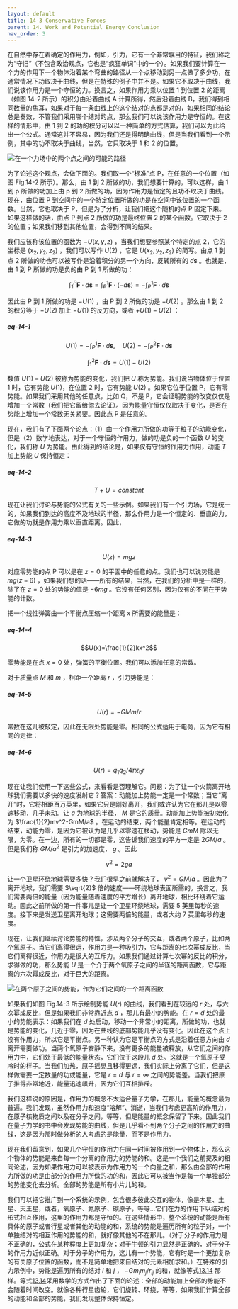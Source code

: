 ```yaml
---
layout: default
title: 14-3 Conservative Forces
parent: 14. Work and Potential Energy Conclusion
nav_order: 3
---
```

在自然中存在着确定的作用力，例如，引力，它有一个非常瞩目的特征，我们称之为“守旧”（不包含政治观点，它也是“疯狂单词”中的一个）。如果我们要计算在一个力的作用下一个物体沿着某个弯曲的路径从一个点移动到另一点做了多少功，在通常情况下功取决于曲线，但是在特殊的例子中并不是。如果它不取决于曲线，我们说该作用力是一个守恒的力。换言之，如果作用力乘以位置 1 到位置 2 的距离（如图 14-2 所示）的积分由沿着曲线 A 计算所得，然后沿着曲线 B，我们得到相同数量的焦耳，如果对于每一条曲线上的这个结对的点都是对的，如果相同的结论总是奏效，不管我们采用哪个结对的点，那么我们可以说该作用力是守恒的。在这样的情形中，由 1 到 2 的功的积分可以以一种简单的方式估算，我们可以为此给出一个公式。通常这并不容易，因为我们还是得明确曲线，但是当我们看到一个示例，其中的功不取决于曲线，当然，它只取决于 1 和 2 的位置。

![在一个力场中的两个点之间的可能的路径](/notes-of-feynman-lectures-on-physics/assets/volume-1/fig-14-2.png)

为了论述这个观点，会做下面的。我们取一个“标准”点 P，在任意的一个位置（如图 Fig.14-2 所示）。那么，由 1 到 2 所做的功，我们想要计算的，可以这样，由 1 到 p 所做的功加上由 p 到 2 所做的功，因为作用力是恒定的且功不取决于曲线。现在，由位置 P 到空间中的一个特定位置所做的功是在空间中该位置的一个函数。当然，它也取决于 P，但是为了分析，让我们把这个随机的点 P 固定下来。如果这样做的话，由点 P 到点 2 所做的功是最终位置 2 的某个函数。它取决于 2 的位置；如果我们移到其他位置，会得到不同的结果。

我们应该称该位置的函数为 $-U(x, y, z)$ ，当我们想要参照某个特定的点 2，它的坐标是 $(x_2, y_2, z_2)$ ，我们可以写作 $U(2)$ ，它是 $U(x_2, y_2, z_2)$ 的简写。由点 1 到点 2 所做的功也可以被写作是沿着积分的另一个方向，反转所有的 $d\boldsymbol{s}$ 。也就是，由 1 到 P 所做的功是负的由 P 到 1 所做的功：

$$\int_1^P\boldsymbol{F}\cdot d\boldsymbol{s}=\int_P^1\boldsymbol{F}\cdot (-d\boldsymbol{s})=-\int_P^1\boldsymbol{F}\cdot d\boldsymbol{s}$$

因此由 P 到 1 所做的功是 $-U(1)$ ，由 P 到 2 所做的功是 $-U(2)$ 。那么由 1 到 2 的积分等于 $-U(2)$ 加上 $-U(1)$ 的反方向，或者 $+U(1)-U(2)$ ：

##### eq-14-1

$$U(1)=-\int_P^1\boldsymbol{F}\cdot d\boldsymbol{s},\quad U(2)=-\int_P^2\boldsymbol{F}\cdot d\boldsymbol{s}$$

$$\int_1^2\boldsymbol{F}\cdot d\boldsymbol{s}=U(1)-U(2)$$

数值 $U(1)-U(2)$ 被称为势能的变化，我们把 $U$ 称为势能。我们说当物体位于位置 1 时，它有势能 $U(1)$，在位置 2 时，它有势能 $U(2)$ 。如果它位于位置 P，它有零势能。如果我们采用其他的任意点，比如 Q，不是 P，它会证明势能的改变仅仅是增加一个常数（我们把它留给你去论证）。因为能量守恒仅仅取决于变化，是否在势能上增加一个常数无关紧要。因此点 P 是任意的。

现在，我们有了下面两个论点：（1）由一个作用力所做的功等于粒子的动能变化，但是（2）数学地表达，对于一个守恒的作用力，做的功是负的一个函数 $U$ 的变化，我们称 $U$ 为势能。由此得到的结论是，如果仅有守恒的作用力作用，动能 $T$ 加上势能 $U$ 保持恒定：

##### eq-14-2

$$T+U=constant$$

现在让我们讨论与势能的公式有关的一些示例。如果我们有一个引力场，它是统一的，如果我们到达的高度不及地球的半径，那么作用力是一个恒定的、垂直的力，它做的功就是作用力乘以垂直距离。因此，

##### eq-14-3

$$U(z)=mgz$$

对应零势能的点 P 可以是在 $z=0$ 的平面中的任意的点。我们也可以说势能是 $mg(z-6)$ ，如果我们想的话——所有的结果，当然，在我们的分析中是一样的，除了在 $z=0$ 处的势能的值是 $-6mg$ 。它没有任何区别，因为仅有的不同在于势能的计数。

把一个线性弹簧由一个平衡点压缩一个距离 $x$ 所需要的能量是：

##### eq-14-4

$$U(x)=\frac{1}{2}kx^2$$

零势能是在点 $x=0$ 处，弹簧的平衡位置。我们可以添加任意的常数。

对于质量点 $M$ 和 $m$ ，相距一个距离 $r$ ，引力势能是：

##### eq-14-5

$$U(r)=-GMm/r$$

常数在这儿被敲定，因此在无限处势能是零。相同的公式适用于电荷，因为它有相同的定律：

##### eq-14-6

$$U(r)=q_1q_2/4\pi\epsilon_0r$$

现在让我们使用一下这些公式，来看看是否理解它。问题：为了让一个火箭离开地球我们需要以多快的速度发射它？答案：动能加上势能一定是一个常数；当它“离开”时，它将相距百万英里，如果它只是刚好离开，我们或许认为它在那儿是以零速移动，几乎未动。让 $a$ 为地球的半径， $M$ 是它的质量。动能加上势能被初始化为 $\frac{1}{2}mv^2-GmM/a$ 。在运动的结束，两个能量肯定相等。在运动的结束，动能为零，是因为它被认为是几乎以零速在移动，势能是 $GmM$ 除以无限，为零。在一边，所有的一切都是零，这告诉我们速度的平方一定是 $2GM/a$ 。但是我们称 $GM/a^2$ 是引力的加速度， $g$ 。因此

$$v^2=2ga$$

让一个卫星环绕地球需要多快？我们很早之前就解决了， $v^2=GM/a$ 。因此为了离开地球，我们需要 $\sqrt{2}$ 倍的速度——环绕地球表面所需的。换言之，我们需要两倍的能量（因为能量随着速度的平方增长）离开地球，相比环绕着它运动。因此之前所做的第一件事儿是让一个卫星环绕地球，需要 5 英里每秒的速度。接下来是发送卫星离开地球；这需要两倍的能量，或者大约 7 英里每秒的速度。

现在，让我们继续讨论势能的特性，涉及两个分子的交互，或者两个原子，比如两个氧原子。当它们离得很远，作用力是一种吸引力，它与距离的七次幂成反比，当它们离得很近，作用力是很大的互斥力。如果我们通过计算七次幂的反比的积分，求得做的功，那么势能 $U$ 是一个介于两个氧原子之间的半径的距离函数，它与距离的六次幂成反比，对于巨大的距离。

![在两个原子之间的势能，作为它们之间的一个距离函数](/notes-of-feynman-lectures-on-physics/assets/volume-1/fig-14-3.png)

如果我们如图 Fig.14-3 所示绘制势能 $U(r)$ 的曲线，我们看到在较远的 $r$ 处，与六次幂成反比，但是如果我们非常靠近点 $d$ ，那儿有最小的势能。在 $r=d$ 处的最小的势能表示：如果我们在 $d$ 处启动，移动一个非常小的距离，所做的功，也就是势能的变化，几近于零，因为在曲线的底部势能几乎没有变化。因此在这个点上没有作用力，所以它是平衡点。另一种认为它是平衡点的方式是沿着任意方向由 $d$ 离开需要做功。当两个氧原子安静下来，没有更多的能量被释放，从它们之间的作用力中，它们处于最低的能量状态，它们位于这段儿 $d$ 处。这就是一个氧原子受冷时的样子。当我们加热，原子摇晃且移得更远，我们实际上分离了它们，但是这样做需要一定数量的功或能量，它是 $r=d$ 与 $r=\infty$ 之间的势能差。当我们把原子推得非常地近，能量迅速飙升，因为它们互相排斥。

我们这样说的原因是，作用力的概念不太适合量子力学，在那儿，能量的概念最为普遍。我们发现，虽然作用力和速度“溶解”、消逝，当我们考虑更高阶的作用力，在原子核物质之间以及在分子之间，等等，但是能量的概念保留了下来。因此我们在量子力学的书中会发现势能的曲线，但是几乎看不到两个分子之间的作用力的曲线，这是因为那时做分析的人考虑的是能量，而不是作用力。

现在我们留意到，如果几个守恒的作用力在同一时间被作用到一个物体上，那么这个物体的势能是来自每一个分离的作用力的势能的和。这是一个我们之前提及的相同论述，因为如果作用力可以被表示为作用力的一个向量之和，那么由全部的作用力所做的功是由部分的作用力所做的功的和，因此它可以被当作是每一个单独部分的势能变化去分析。全部的势能是所有小片儿的和。

我们可以把它推广到一个系统的示例，包含很多彼此交互的物体，像是木星、土星、天王星，或者，氧原子、氮原子、碳原子，等等...它们在力的作用下以结对的形式相互作用，这里的作用力都是守恒的。在这些情形中，整个系统的动能是所有具体的原子或者行星或者其他的动能的和，系统的势能是遍历所有的粒子对，一个单独结对的相互作用的势能的和，就好像其他的不在那儿。（对于分子的作用力是不正确的，公式在某种程度上更加复杂；对于牛顿的引力显然是正确的，对于分子的作用力近似正确。对于分子的作用力，这儿有一个势能，它有时是一个更加复杂的有关原子位置的函数，而不是简单地把来自结对的元素相加求和。）在特殊的引力示例中，势能是遍历所有的结对 $i$ 和 $j$ ， $-Gm_im_j/r_{ij}$ 的和，就像等式[13.14](/volume-1/13-work-and-potential-energy-A/13-3-summation-of-energy.html#eq-13-14) 那样。等式[13.14](/volume-1/13-work-and-potential-energy-A/13-3-summation-of-energy.html#eq-13-14)采用数学的方式作出了下面的论述：全部的动能加上全部的势能不会随着时间改变。就像各种行星齿轮，它们旋转、环绕，等等，如果我们计算全部的动能和全部的势能，我们发现整体保持恒定。
